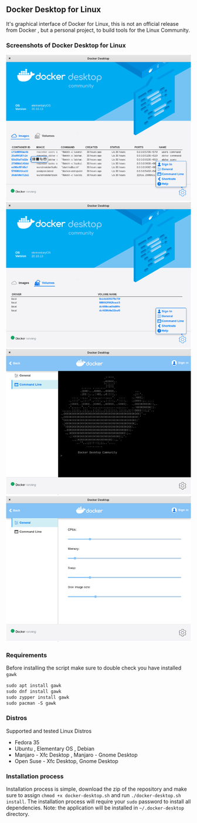 ## Docker Desktop for Linux
It's graphical interface of Docker for Linux, this is not an official release from Docker , but a personal project, to build tools for the Linux Community.

### Screenshots of Docker Desktop for Linux
![](screenshots/screen01.png)
![](screenshots/screen02.png)
![](screenshots/screen03.png)
![](screenshots/screen04.png)

### Requirements
Before installing the script make sure to double check you have installed `gawk`
```shell
sudo apt install gawk
sudo dnf install gawk
sudo zypper install gawk
sudo pacman -S gawk
```

### Distros
Supported and tested Linux Distros
- Fedora 35
- Ubuntu , Elementary OS , Debian
- Manjaro - Xfc Desktop , Manjaro - Gnome Desktop
- Open Suse - Xfc Desktop, Gnome Desktop

### Installation process
Installation process is simple, download the zip of the repository and make sure to assign `chmod +x docker-desktop.sh` and run `./docker-desktop.sh install`.
The installation process will require your `sudo` password to install all dependencies.
Note: the application will be installed in `~/.docker-desktop` directory.
